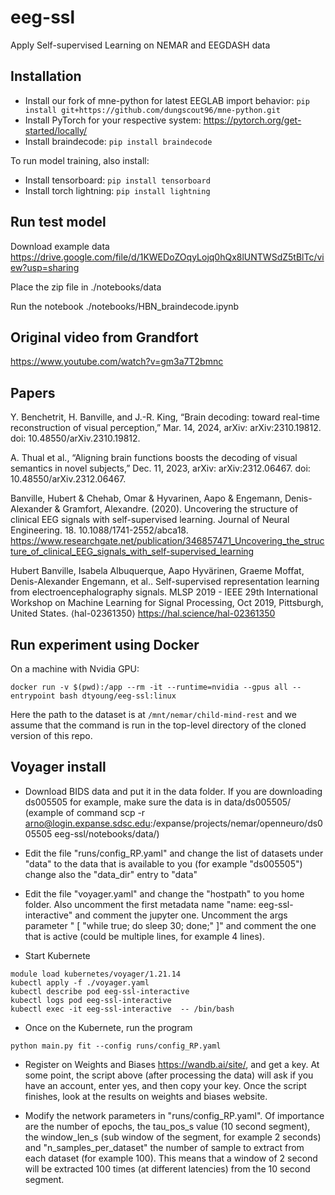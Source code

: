 # eeg-ssl
Apply Self-supervised Learning on NEMAR and EEGDASH data

## Installation
- Install our fork of mne-python for latest EEGLAB import behavior: `pip install git+https://github.com/dungscout96/mne-python.git`
- Install PyTorch for your respective system: https://pytorch.org/get-started/locally/
- Install braindecode: `pip install braindecode`

To run model training, also install:
- Install tensorboard: `pip install tensorboard`
- Install torch lightning: `pip install lightning`

## Run test model

Download example data
https://drive.google.com/file/d/1KWEDoZOqyLojq0hQx8lUNTWSdZ5tBlTc/view?usp=sharing

Place the zip file in ./notebooks/data

Run the notebook ./notebooks/HBN_braindecode.ipynb

## Original video from Grandfort

https://www.youtube.com/watch?v=gm3a7T2bmnc

## Papers
Y. Benchetrit, H. Banville, and J.-R. King, “Brain decoding: toward real-time reconstruction of visual perception,” Mar. 14, 2024, arXiv: arXiv:2310.19812. doi: 10.48550/arXiv.2310.19812.

A. Thual et al., “Aligning brain functions boosts the decoding of visual semantics in novel subjects,” Dec. 11, 2023, arXiv: arXiv:2312.06467. doi: 10.48550/arXiv.2312.06467.

Banville, Hubert & Chehab, Omar & Hyvarinen, Aapo & Engemann, Denis-Alexander & Gramfort, Alexandre. (2020). Uncovering the structure of clinical EEG signals with self-supervised learning. Journal of Neural Engineering. 18. 10.1088/1741-2552/abca18. 
https://www.researchgate.net/publication/346857471_Uncovering_the_structure_of_clinical_EEG_signals_with_self-supervised_learning

Hubert Banville, Isabela Albuquerque, Aapo Hyvärinen, Graeme Moffat, Denis-Alexander Engemann, et al.. Self-supervised representation learning from electroencephalography signals. MLSP 2019 - IEEE 29th International Workshop on Machine Learning for Signal Processing, Oct 2019, Pittsburgh, United States. ⟨hal-02361350⟩
https://hal.science/hal-02361350


## Run experiment using Docker
On a machine with Nvidia GPU:

```
docker run -v $(pwd):/app --rm -it --runtime=nvidia --gpus all --entrypoint bash dtyoung/eeg-ssl:linux
```

Here the path to the dataset is at `/mnt/nemar/child-mind-rest` and we assume that the command is run in the top-level directory of the cloned version of this repo.

## Voyager install

-  Download BIDS data and put it in the data folder. If you are downloading ds005505 for example, make sure the data is in data/ds005505/ (example of command scp -r arno@login.expanse.sdsc.edu:/expanse/projects/nemar/openneuro/ds005505 eeg-ssl/notebooks/data/)
  
-  Edit the file "runs/config_RP.yaml" and change the list of datasets under "data" to the data that is available to you (for example "ds005505") change also the "data_dir" entry to "data"

-  Edit the file "voyager.yaml" and change the "hostpath" to you home folder. Also uncomment the first metadata name "name: eeg-ssl-interactive" and comment the jupyter one. Uncomment the args parameter " [ "while true; do sleep 30; done;" ]" and comment the one that is active (could be multiple lines, for example 4 lines).

-  Start Kubernete

```
module load kubernetes/voyager/1.21.14
kubectl apply -f ./voyager.yaml
kubectl describe pod eeg-ssl-interactive
kubectl logs pod eeg-ssl-interactive
kubectl exec -it eeg-ssl-interactive  -- /bin/bash
```

- Once on the Kubernete, run the program

```
python main.py fit --config runs/config_RP.yaml
```

- Register on Weights and Biases https://wandb.ai/site/, and get a key. At some point, the script above (after processing the data) will ask if you have an account, enter yes, and then copy your key. Once the script finishes, look at the results on weights and biases website.

- Modify the network parameters in "runs/config_RP.yaml". Of importance are the number of epochs, the tau_pos_s value (10 second segment), the window_len_s (sub window of the segment, for example 2 seconds) and "n_samples_per_dataset" the number of sample to extract from each dataset (for example 100). This means that a window of 2 second will be extracted 100 times (at different latencies) from the 10 second segment.

